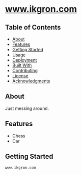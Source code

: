 # www.ikgron.com


## Table of Contents
- [About](#about)
- [Features](#features)
- [Getting Started](#getting-started)
- [Usage](#usage)
- [Deployment](#deployment)
- [Built With](#built-with)
- [Contributing](#contributing)
- [License](#license)
- [Acknowledgments](#acknowledgments)

## About

Just messing around.

## Features

- Chess
- Car 

## Getting Started


```bash
www.ikgron.com
